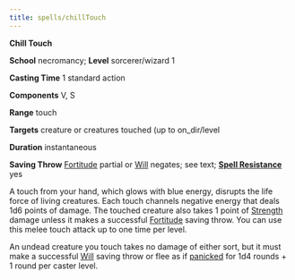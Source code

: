 ```yaml
---
title: spells/chillTouch
---
```

 **Chill Touch**

**School** necromancy; **Level** sorcerer/wizard 1

**Casting Time** 1 standard action

**Components** V, S

**Range** touch

**Targets** creature or creatures touched (up to on_dir/level

**Duration** instantaneous

**Saving Throw** [Fortitude](../combat#_fortitude) partial or [Will](../combat#_will) negates; see text; **[Spell Resistance](../glossary#_spell-resistance)** yes

A touch from your hand, which glows with blue energy, disrupts the life force of living creatures. Each touch channels negative energy that deals 1d6 points of damage. The touched creature also takes 1 point of [Strength](../gettingStarted#_strength) damage unless it makes a successful [Fortitude](../combat#_fortitude) saving throw. You can use this melee touch attack up to one time per level.

An undead creature you touch takes no damage of either sort, but it must make a successful [Will](../combat#_will) saving throw or flee as if [panicked](../glossary#_panicked) for 1d4 rounds + 1 round per caster level.

